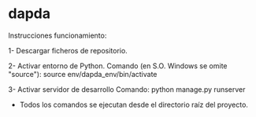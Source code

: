 # dapda

Instrucciones funcionamiento:

1- Descargar ficheros de repositorio.


2- Activar entorno de Python.
    Comando (en S.O. Windows se omite "source"):
          source env/dapda_env/bin/activate

          
3- Activar servidor de desarrollo
    Comando:
          python manage.py runserver



* Todos los comandos se ejecutan desde el directorio raíz del proyecto.
